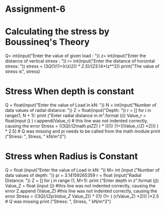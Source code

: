 # Assignment-6
# Calculating the stress by Boussineq's Theory
Q= int(input("Enter the value of given load : "))
z= int(input("Enter the distance of vertical stress : "))
r= int(input("Enter the distance of horizntal stress: "))
stress = (3*Q*(1/(1+(r/z)*2)) * 2.5)/(2*3.14*(z**2))
print("The value of stress is", stress)
# Stress When depth is constant
Q = float(input("Enter the value of Load in kN: "))
N = int(input("Number of data values of radial distance: "))
Z = float(input("Depth: "))
r = []
for i in range(1, N + 1):
   print ("Enter radial distance in m".format (i))
   Value_r = float(input () )
   r.append(Value_r) # this line was not indented correctly, causing the error
   Stress = ((3*Q)/(2*math.pi*Z*Z) ) * (((1/ (1+((Value_r/Z) *2))) ) * 2.5) # Q was missing and pi needs to be called from the math module
   print ("Stress: ", Stress, " kN/m^2")
# Stress when Radius is Constant
Q = float (input("Enter the value of Load in kN: "))
M= int (input ("Number of data values of depth: "))
pi = 3.14159265359
r = float (input("Radial Distance: "))
Z = []
for j in range (1, M+1):
  print ("Enter depth in z".format (j))
  Value_Z = float (input ()) #this line was not indented correctly, causing the error
  Z.append (Value_Z) #this line was not indented correctly, causing the error
  Stress = ((3*Q)/(2*pi*Value_Z* Value_Z)) * ((1/ (1+ ( (r/Value_Z) *2))) )*2.5 # Q was missing
  print ("Stress: ", Stress, " kN/m^2")
